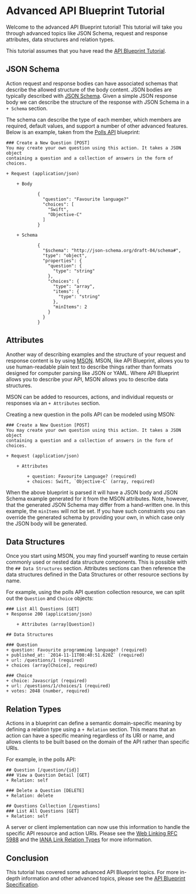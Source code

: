 # Advanced API Blueprint Tutorial

Welcome to the advanced API Blueprint tutorial! This tutorial will take you
through advanced topics like JSON Schema, request and response attributes, data
structures and relation types.

This tutorial assumes that you have read the [API Blueprint Tutorial](https://github.com/apiaryio/api-blueprint/blob/master/Tutorial.md).

## JSON Schema

Action request and response bodies can have associated schemas that describe
the allowed structure of the body content. JSON bodies are typically described
with [JSON Schema](http://json-schema.org/). Given a simple JSON response body
we can describe the structure of the response with JSON Schema in a `+ Schema`
section.

The schema can describe the type of each member, which members are required,
default values, and support a number of other advanced features. Below is an
example, taken from the 
[Polls API](https://raw.github.com/apiaryio/api-blueprint/master/examples/Polls%20API.md)
blueprint:

```apib
### Create a New Question [POST]
You may create your own question using this action. It takes a JSON object
containing a question and a collection of answers in the form of choices.

+ Request (application/json)

    + Body

            {
              "question": "Favourite language?"
              "choices": [
                "Swift",
                "Objective-C"
              ]
            }

    + Schema

            {
              "$schema": "http://json-schema.org/draft-04/schema#",
              "type": "object",
              "properties": {
                "question": {
                  "type": "string"
                },
                "choices": {
                  "type": "array",
                  "items": {
                    "type": "string"
                  },
                  "minItems": 2
                }
              }
            }
```

## Attributes

Another way of describing examples and the structure of your request and
response content is by using [MSON](https://github.com/apiaryio/mson#readme).
MSON, like API Blueprint, allows you to use human-readable plain text to
describe things rather than formats designed for computer parsing like JSON or
YAML. Where API Blueprint allows you to describe your API, MSON allows you to
describe data structures.

MSON can be added to resources, actions, and individual requests or responses
via an `+ Attributes` section.

Creating a new question in the polls API can be modeled using MSON:

```apib
### Create a New Question [POST]
You may create your own question using this action. It takes a JSON object
containing a question and a collection of answers in the form of choices.

+ Request (application/json)

    + Attributes

        + question: Favourite Language? (required)
        + choices: Swift, `Objective-C` (array, required)

```

When the above blueprint is parsed it will have a JSON body and JSON Schema
example generated for it from the MSON attributes. Note, however, that the
generated JSON Schema may differ from a hand-written one. In this example, the
`minItems` will not be set. If you have such constraints you can override the
generated schema by providing your own, in which case only the JSON body will
be generated.

## Data Structures

Once you start using MSON, you may find yourself wanting to reuse certain
commonly used or nested data structure components. This is possible with the
`## Data Structures` section. Attributes sections can then reference the data
structures defined in the Data Structures or other resource sections by name.

For example, using the polls API question collection resource, we can split out
the `Question` and `Choice` objects:

```apib
### List All Questions [GET]
+ Response 200 (application/json)

    + Attributes (array[Question])

## Data Structures

### Question
+ question: Favourite programming language? (required)
+ published_at: `2014-11-11T08:40:51.620Z` (required)
+ url: /questions/1 (required)
+ choices (array[Choice], required)

### Choice
+ choice: Javascript (required)
+ url: /questions/1/choices/1 (required)
+ votes: 2048 (number, required)

```

## Relation Types

Actions in a blueprint can define a semantic domain-specific meaning by
defining a relation type using a `+ Relation` section. This means that an
action can have a specific meaning regardless of its URI or name, and allows
clients to be built based on the domain of the API rather than specific URIs.

For example, in the polls API:

```apib
## Question [/question/{id}]
### View a Question Detail [GET]
+ Relation: self

### Delete a Question [DELETE]
+ Relation: delete

## Questions Collection [/questions]
### List All Questions [GET]
+ Relation: self
```

A server or client implementation can now use this information to handle the
specific API resource and action URIs. Please see the 
[Web Linking RFC 5988](https://tools.ietf.org/html/rfc5988) and the 
[IANA Link Relation Types](http://www.iana.org/assignments/link-relations/link-relations.xhtml) for
more information.

## Conclusion

This tutorial has covered some advanced API Blueprint topics.
For more in-depth information and other advanced topics,
please see the [API Blueprint Specification](https://github.com/apiaryio/api-blueprint/blob/master/API%20Blueprint%20Specification.md).
